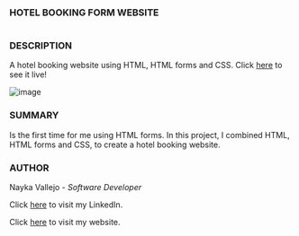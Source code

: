 ### HOTEL BOOKING FORM WEBSITE
#
### DESCRIPTION
A hotel booking website using HTML, HTML forms and CSS.
Click [here](https://imcodingdreams.github.io/hotel-booking-website/) to see it live!

![image](/img/hotel-booking-website.png)

### SUMMARY
Is the first time for me using HTML forms. In this project, I combined HTML, HTML forms and CSS, to create a hotel booking website.

### AUTHOR
Nayka Vallejo - _Software Developer_

Click [here](https://www.linkedin.com/in/nayka-vallejo-70044314b/) to visit my LinkedIn.

Click [here](https://imcodingdreams.github.io/personal-website/index.html) to visit my website.
